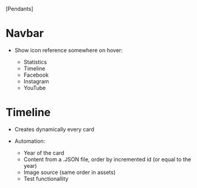 [Pendants]

# Navbar

- Show icon reference somewhere on hover:

  - Statistics
  - Timeline
  - Facebook
  - Instagram
  - YouTube

# Timeline

- Creates dynamically every card
- Automation:

  - Year of the card
  - Content from a .JSON file, order by incremented id (or equal to the year)
  - Image source (same order in assets)
  - Test functionallity

